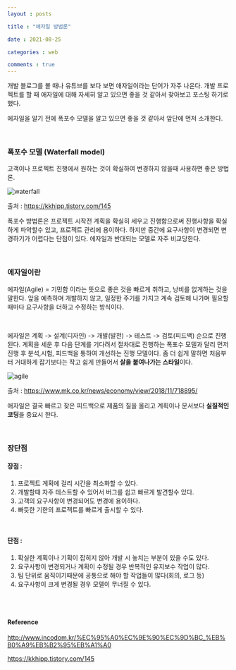 ```yaml
---
layout : posts

title : "애자일 방법론"

date : 2021-08-25

categories : web

comments : true
---
```




개발 블로그를 볼 때나 유튜브를 보다 보면 애자일이라는 단어가 자주 나온다. 개발 프로젝트를 할 때 애자일에 대해 자세히 알고 있으면 좋을 것 같아서 찾아보고 포스팅 하기로 했다. 

에자일을 알기 전에 폭포수 모델을 알고 있으면 좋을 것 같아서 앞단에 먼저 소개한다.

<br>

### 폭포수 모델 (Waterfall model)

고객이나 프로젝트 진행에서 원하는 것이 확실하여 변경하지 않을때 사용하면 좋은 방법론. 

![waterfall](https://user-images.githubusercontent.com/66049273/130747202-134009ff-4db1-43a2-be06-ca805a6d0b18.png)

출처 : https://kkhipp.tistory.com/145

폭포수 방법론은 프로젝트 시작전 계획을 확실히 세우고 진행함으로써 진행사항을 확실하게 파악할수 있고, 프로젝트 관리에 용이하다. 하지만 중간에 요구사항이 변경되면 변경하기가 어렵다는 단점이 있다. 에자일과 반대되는 모델로 자주 비교당한다.

<br>

### 에자일이란

에자일(Agile) = 기민함 이라는 뜻으로 좋은 것을 빠르게 취하고, 낭비를 없게하는 것을 말한다. 앞을 예측하며 개발하지 않고, 일정한 주기를 가지고 계속 검토해 나가며 필요할 때마다 요구사항을 더하고 수정하는 방식이다.

<br>

에자일은 계획 -> 설계(디자인) -> 개발(발전) -> 테스트 -> 검토(피드백) 순으로 진행된다. 계획을 세운 후 다음 단계를 기다려서 절차대로 진행하는 폭포수 모델과 달리 먼저 진행 후 분석,시험, 피드백을 통하여 개선하는 진행 모델이다. 좀 더 쉽게 말하면 처음부터 거대하게 잡기보다는 작고 쉽게 만들어서 **살을 붙여나가는 스타일**이다.

![agile](https://user-images.githubusercontent.com/66049273/130747704-94fe67e2-6574-46ac-93ea-053ddbcd91ac.png)

출처 : https://www.mk.co.kr/news/economy/view/2018/11/718895/

애자일은 결국 빠르고 잦은 피드백으로 제품의 질을 올리고 계획이나 문서보다 **실질적인 코딩**을 중요시 한다.

<br>

### 장단점

#### 장점 : 

1. 프로젝트 계획에 걸리 시간을 최소화할 수 있다.
2. 개발할때 자주 테스트할 수 있어서 버그를 쉽고 빠르게 발견할수 있다.
3. 고객의 요구사항이 변경되어도 변경에 용이하다.
4. 빠듯한 기한의 프로젝트를 빠르게 출시할 수 있다.

<br>

#### 단점 :

1. 확실한 계획이나 기획이 잡히지 않아 개발 시 놓치는 부분이 있을 수도 있다.
2. 요구사항이 변경되거나 계획이 수정될 경우 반복적인 유지보수 작업이 많다.
3. 팀 단위로 움직이기때문에 공통으로 해야 할 작업들이 많다(회의, 로그 등)
4. 요구사항이 크게 변경될 경우 모델이 무너질 수 있다.

<br>

<br>

#### Reference

http://www.incodom.kr/%EC%95%A0%EC%9E%90%EC%9D%BC_%EB%B0%A9%EB%B2%95%EB%A1%A0

https://kkhipp.tistory.com/145
